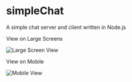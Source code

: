 # simpleChat
A simple chat server and client written in Node.js

View on Large Screens

![Large Screen View](http://i.imgur.com/5gAnyn7.png) 

View on Mobile

![Mobile View](http://i.imgur.com/WOyTNQs.png)
